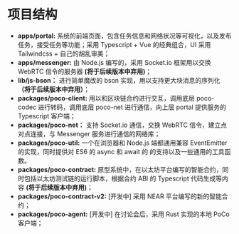# 项目结构

* **apps/portal:** 系统的前端页面，包含任务信息和网络状况等可视化，以及发布任务，接受任务等功能；采用 Typescript + Vue 的经典组合，UI 采用 Tailwindcss + 自己的胡乱审美；
* **apps/messenger:** 由 Node.js 编写的，采用 Socket.io 框架用以交换 WebRTC 信令的服务器 **(将于后续版本中弃用)**；
* **lib/js-bson：** 进行简单魔改的 bson 实现，用以支持更大块消息的序列化 **（将于后续版本中弃用）**；
* **packages/poco-client:** 用以和区块链合约进行交互，调用底层 poco-codec 进行转码，调用底层 poco-net 进行通信，向上层 portal 提供服务的 Typescript 客户端；
* **packages/poco-net：** 支持 Socket.io 通信，交换 WebRTC 信令，建立点对点连接，与 Messenger 服务进行通信的网络库；
* **packages/poco-util:** 一个在浏览器和 Node.js 端都通用兼容 EventEmitter 的实现，同时提供对 ES6 的 async 和 await 的 的支持以及一些通用的工具函数。
* **packages/poco-contract:** 原型系统中，在以太坊平台编写的智能合约，同时包括以太坊测试链的运行脚本，根据合约 ABI 的 Typescript 代码生成等内容 **(将于后续版本中弃用)**；
* **packages/poco-contract-v2:** [开发中] 采用 NEAR 平台编写的新的智能合约；
* **packages/poco-agent:** [开发中] 在讨论会后，采用 Rust 实现的本地 PoCo 客户端；